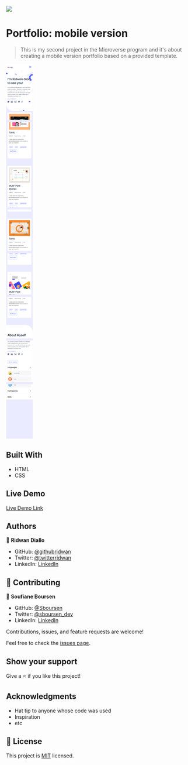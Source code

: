 ![](https://img.shields.io/badge/Microverse-blueviolet)

# Portfolio: mobile version

> This is my second project in the Microverse program and it's about creating a mobile version portfolio based on a provided template.

![screenshot](/images/screencapturePortfolio1.png)

## Built With

- HTML
- CSS

## Live Demo

[Live Demo Link](https://livedemo.com)

## Authors

👤 **Ridwan Diallo**

- GitHub: [@githubridwan](https://github.com/ridwanediallo)
- Twitter: [@twitterridwan](https://twitter.com/RidwaneD)
- LinkedIn: [LinkedIn](https://www.linkedin.com/in/ridwan-diallo-9a1634193)

## 🤝 Contributing

👤 **Soufiane Boursen**

- GitHub: [@Sboursen](https://github.com/Sboursen)
- Twitter: [@sboursen_dev](https://twitter.com/sboursen_dev)
- LinkedIn: [LinkedIn](https://linkedin.com/in/sboursen)

Contributions, issues, and feature requests are welcome!

Feel free to check the [issues page](../../issues/).

## Show your support

Give a ⭐️ if you like this project!

## Acknowledgments

- Hat tip to anyone whose code was used
- Inspiration
- etc

## 📝 License

This project is [MIT](./MIT.md) licensed.
